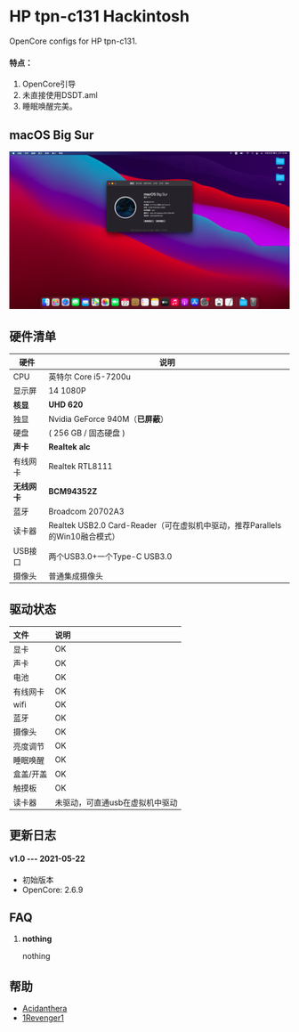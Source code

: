 # HP tpn-c131 Hackintosh
OpenCore configs for HP tpn-c131.


#### 特点：

1. OpenCore引导
2. 未直接使用DSDT.aml
3. 睡眠唤醒完美。

## macOS Big Sur

![about](Resources/images/about.png)

## 硬件清单

| 硬件         | 说明                                                         |
| ------------ | -------------- |
| CPU          | 英特尔 Core i5-7200u        |
| 显示屏       | 14 1080P                  |
| **核显**     | **UHD 620**                                                   |
| 独显         | Nvidia GeForce 940M（**已屏蔽**）  |
| 硬盘         |  ( 256 GB / 固态硬盘 )                |
| **声卡**     | **Realtek alc**           |
| 有线网卡     | Realtek RTL8111          |
| **无线网卡** | **BCM94352Z**                        |
| 蓝牙         | Broadcom  20702A3     |
| 读卡器       | Realtek USB2.0 Card-Reader（可在虚拟机中驱动，推荐Parallels的Win10融合模式） |
| USB接口      | 两个USB3.0+一个Type-C USB3.0                                        |
| 摄像头       | 普通集成摄像头                                               |


## 驱动状态

| 文件                  | 说明                                                         |
| :-------------------- | :------------------ |
| 显卡            |   OK   |
| 声卡            |   OK   |
| 电池            |   OK   |
| 有线网卡            |   OK   |
| wifi            |   OK   |
| 蓝牙            |   OK   |
| 摄像头            |   OK   |
| 亮度调节            |   OK   |
| 睡眠唤醒            |   OK   |
| 盒盖/开盖            |   OK   |
| 触摸板            |   OK   |
| 读卡器            |   未驱动，可直通usb在虚拟机中驱动   |


## 更新日志

#### v1.0 --- 2021-05-22

  - 初始版本
  - OpenCore: 2.6.9


## FAQ

1. **nothing**

   nothing



## 帮助

- [Acidanthera](https://github.com/acidanthera)
- [1Revenger1](https://github.com/1Revenger1/ECEnabler)
